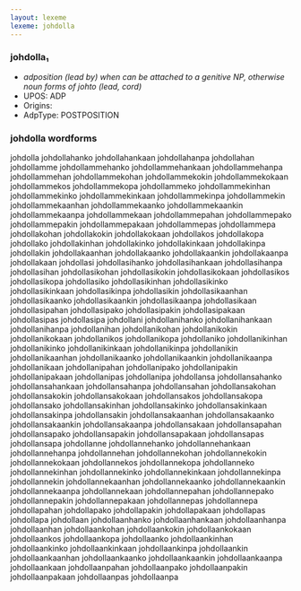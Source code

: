 ```yaml
---
layout: lexeme
lexeme: johdolla
---
```


###  johdolla₁

* _adposition (lead by) when can be attached to a genitive NP, otherwise noun forms of *johto* (lead, cord)_
* UPOS:  ADP
* Origins: 
* AdpType:  POSTPOSITION


### johdolla wordforms

johdolla
johdollahanko
johdollahankaan
johdollahanpa
johdollahan
johdollamme
johdollammehanko
johdollammehankaan
johdollammehanpa
johdollammehan
johdollammekohan
johdollammekokin
johdollammekokaan
johdollammekos
johdollammekopa
johdollammeko
johdollammekinhan
johdollammekinko
johdollammekinkaan
johdollammekinpa
johdollammekin
johdollammekaanhan
johdollammekaanko
johdollammekaankin
johdollammekaanpa
johdollammekaan
johdollammepahan
johdollammepako
johdollammepakin
johdollammepakaan
johdollammepas
johdollammepa
johdollakohan
johdollakokin
johdollakokaan
johdollakos
johdollakopa
johdollako
johdollakinhan
johdollakinko
johdollakinkaan
johdollakinpa
johdollakin
johdollakaanhan
johdollakaanko
johdollakaankin
johdollakaanpa
johdollakaan
johdollasi
johdollasihanko
johdollasihankaan
johdollasihanpa
johdollasihan
johdollasikohan
johdollasikokin
johdollasikokaan
johdollasikos
johdollasikopa
johdollasiko
johdollasikinhan
johdollasikinko
johdollasikinkaan
johdollasikinpa
johdollasikin
johdollasikaanhan
johdollasikaanko
johdollasikaankin
johdollasikaanpa
johdollasikaan
johdollasipahan
johdollasipako
johdollasipakin
johdollasipakaan
johdollasipas
johdollasipa
johdollani
johdollanihanko
johdollanihankaan
johdollanihanpa
johdollanihan
johdollanikohan
johdollanikokin
johdollanikokaan
johdollanikos
johdollanikopa
johdollaniko
johdollanikinhan
johdollanikinko
johdollanikinkaan
johdollanikinpa
johdollanikin
johdollanikaanhan
johdollanikaanko
johdollanikaankin
johdollanikaanpa
johdollanikaan
johdollanipahan
johdollanipako
johdollanipakin
johdollanipakaan
johdollanipas
johdollanipa
johdollansa
johdollansahanko
johdollansahankaan
johdollansahanpa
johdollansahan
johdollansakohan
johdollansakokin
johdollansakokaan
johdollansakos
johdollansakopa
johdollansako
johdollansakinhan
johdollansakinko
johdollansakinkaan
johdollansakinpa
johdollansakin
johdollansakaanhan
johdollansakaanko
johdollansakaankin
johdollansakaanpa
johdollansakaan
johdollansapahan
johdollansapako
johdollansapakin
johdollansapakaan
johdollansapas
johdollansapa
johdollanne
johdollannehanko
johdollannehankaan
johdollannehanpa
johdollannehan
johdollannekohan
johdollannekokin
johdollannekokaan
johdollannekos
johdollannekopa
johdollanneko
johdollannekinhan
johdollannekinko
johdollannekinkaan
johdollannekinpa
johdollannekin
johdollannekaanhan
johdollannekaanko
johdollannekaankin
johdollannekaanpa
johdollannekaan
johdollannepahan
johdollannepako
johdollannepakin
johdollannepakaan
johdollannepas
johdollannepa
johdollapahan
johdollapako
johdollapakin
johdollapakaan
johdollapas
johdollapa
johdollaan
johdollaanhanko
johdollaanhankaan
johdollaanhanpa
johdollaanhan
johdollaankohan
johdollaankokin
johdollaankokaan
johdollaankos
johdollaankopa
johdollaanko
johdollaankinhan
johdollaankinko
johdollaankinkaan
johdollaankinpa
johdollaankin
johdollaankaanhan
johdollaankaanko
johdollaankaankin
johdollaankaanpa
johdollaankaan
johdollaanpahan
johdollaanpako
johdollaanpakin
johdollaanpakaan
johdollaanpas
johdollaanpa

